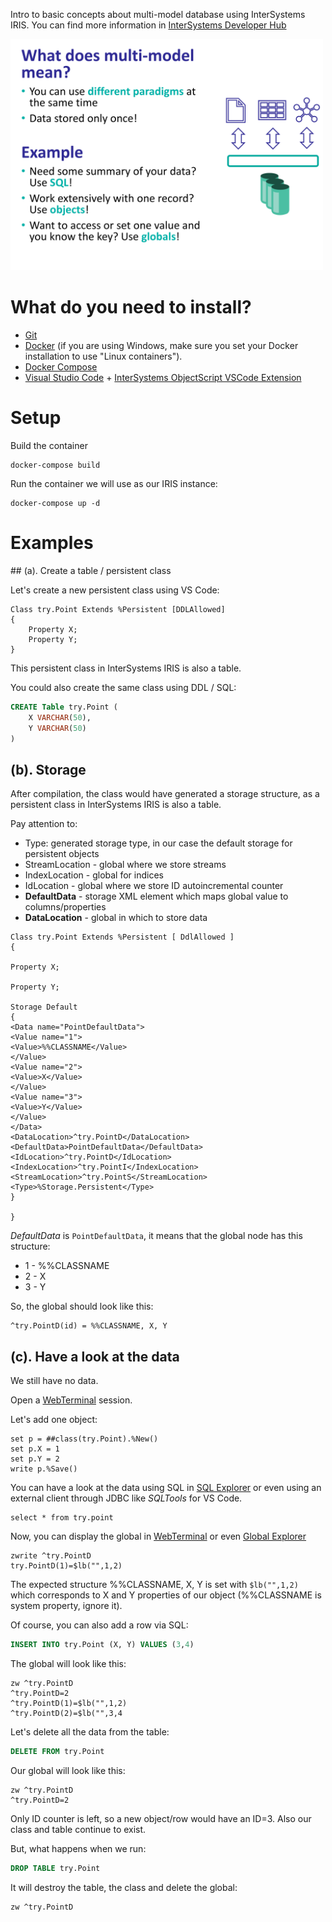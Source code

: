 Intro to basic concepts about multi-model database using InterSystems IRIS. You can find more information in [InterSystems Developer Hub](https://developer.intersystems.com)

<img src="img/multimodel.png" width="500px">

# What do you need to install? 
* [Git](https://git-scm.com/downloads) 
* [Docker](https://www.docker.com/products/docker-desktop) (if you are using Windows, make sure you set your Docker installation to use "Linux containers").
* [Docker Compose](https://docs.docker.com/compose/install/)
* [Visual Studio Code](https://code.visualstudio.com/download) + [InterSystems ObjectScript VSCode Extension](https://marketplace.visualstudio.com/items?itemName=daimor.vscode-objectscript)

# Setup
Build the container
```
docker-compose build
```

Run the container we will use as our IRIS instance:
```
docker-compose up -d
```

# Examples

## (a). Create a table / persistent class

Let's create a new persistent class using VS Code:

```objectscript
Class try.Point Extends %Persistent [DDLAllowed]
{
    Property X;
    Property Y;
}
```

This persistent class in InterSystems IRIS is also a table.

You could also create the same class using DDL / SQL:
```sql
CREATE Table try.Point (
    X VARCHAR(50),
    Y VARCHAR(50)
)
```


## (b). Storage

After compilation, the class would have generated a storage structure, as a persistent class in InterSystems IRIS is also a table.

Pay attention to:
* Type: generated storage type, in our case the default storage for persistent objects
* StreamLocation - global where we store streams
* IndexLocation - global for indices
* IdLocation - global where we store ID autoincremental counter
* **DefaultData** - storage XML element which maps global value to columns/properties
* **DataLocation** - global in which to store data

```objectscript
Class try.Point Extends %Persistent [ DdlAllowed ]
{

Property X;

Property Y;

Storage Default
{
<Data name="PointDefaultData">
<Value name="1">
<Value>%%CLASSNAME</Value>
</Value>
<Value name="2">
<Value>X</Value>
</Value>
<Value name="3">
<Value>Y</Value>
</Value>
</Data>
<DataLocation>^try.PointD</DataLocation>
<DefaultData>PointDefaultData</DefaultData>
<IdLocation>^try.PointD</IdLocation>
<IndexLocation>^try.PointI</IndexLocation>
<StreamLocation>^try.PointS</StreamLocation>
<Type>%Storage.Persistent</Type>
}

}
```

*DefaultData* is `PointDefaultData`, it means that the global node has this structure:
* 1 - %%CLASSNAME
* 2 - X
* 3 - Y


So, the global should look like this:
```objectscript
^try.PointD(id) = %%CLASSNAME, X, Y
```

## (c). Have a look at the data

We still have no data. 

Open a [WebTerminal](http://localhost:52773/terminal/) session.

Let's add one object:
```objectscript
set p = ##class(try.Point).%New()
set p.X = 1
set p.Y = 2
write p.%Save()
```

You can have a look at the data using SQL in [SQL Explorer](http://localhost:52773/csp/sys/exp/%25CSP.UI.Portal.SQL.Home.zen?$NAMESPACE=USER) or even using an external client through JDBC like *SQLTools* for VS Code.

```
select * from try.point
```

Now, you can display the global in [WebTerminal](http://localhost:52773/terminal/) or even [Global Explorer](http://localhost:52773/csp/sys/exp/UtilExpGlobalView.csp?$ID2=try.PointD&$NAMESPACE=USER&$NAMESPACE=USER)

```objectscript
zwrite ^try.PointD
try.PointD(1)=$lb("",1,2)
```

The expected structure %%CLASSNAME, X, Y is set with `$lb("",1,2)` which corresponds to X and Y properties of our object (%%CLASSNAME is system property, ignore it).

Of course, you can also add a row via SQL:

```sql
INSERT INTO try.Point (X, Y) VALUES (3,4)
```

The global will look like this:

```objectscript
zw ^try.PointD
^try.PointD=2
^try.PointD(1)=$lb("",1,2)
^try.PointD(2)=$lb("",3,4
```

Let's delete all the data from the table:

```sql
DELETE FROM try.Point
```

Our global will look like this:
```
zw ^try.PointD
^try.PointD=2
```

Only ID counter is left, so a new object/row would have an ID=3. Also our class and table continue to exist.

But, what happens when we run:

```sql
DROP TABLE try.Point
```

It will destroy the table, the class and delete the global:

```objectscript
zw ^try.PointD
```

